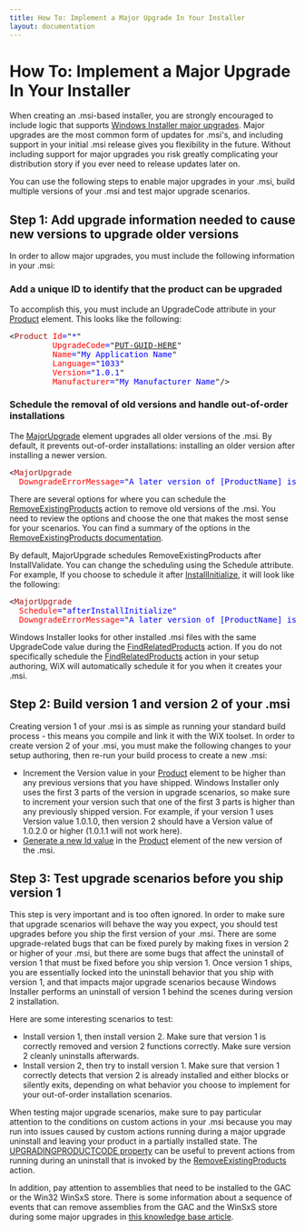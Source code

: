 ```yaml
---
title: How To: Implement a Major Upgrade In Your Installer
layout: documentation
---
```

# How To: Implement a Major Upgrade In Your Installer

<p>When creating an .msi-based installer, you are strongly encouraged to include logic that supports <a href="http://msdn.microsoft.com/library/aa369786.aspx" target="_blank">Windows Installer major upgrades</a>. Major upgrades are the most common form of updates for .msi's, and including support in your initial .msi release gives you flexibility in the future. Without including support for major upgrades you risk greatly complicating your distribution story if you ever need to release updates later on.</p>
<p>You can use the following steps to enable major upgrades in your .msi, build multiple versions of your .msi and test major upgrade scenarios.</p>
<h2>Step 1: Add upgrade information needed to cause new versions to upgrade older versions</h2>
<p>In order to allow major upgrades, you must include the following information in your .msi:</p>
<h3>Add a unique ID to identify that the product can be upgraded</h3>
<p>To accomplish this, you must include an UpgradeCode attribute in your <a href="wix_xsd_product.htm">Product</a> element. This looks like the following:</p>
<pre>
&lt;<font color="#A31515">Product</font><font color="#0000FF"> </font><font color="#FF0000">Id</font><font color="#0000FF">=</font>"<font color="#0000FF">*</font>"
         <font color="#FF0000">UpgradeCode</font><font color="#0000FF">=</font>"<a href="generate_guids.htm">PUT-GUID-HERE</a>"
         <font color="#FF0000">Name</font><font color="#0000FF">=</font>"<font color="#0000FF">My Application Name</font>"
         <font color="#FF0000">Language</font><font color="#0000FF">=</font>"<font color="#0000FF">1033</font>"
         <font color="#FF0000">Version</font><font color="#0000FF">=</font>"<font color="#0000FF">1.0.1</font>"
         <font color="#FF0000">Manufacturer</font><font color="#0000FF">=</font>"<font color="#0000FF">My Manufacturer Name</font>"/&gt;
</pre>
<h3>Schedule the removal of old versions and handle out-of-order installations</h3>
<p>The <a href="wix_xsd_majorupgrade.htm">MajorUpgrade</a> element upgrades all older versions of the .msi. By default, it prevents out-of-order installations: installing an older version after installing a newer version.</p>

<pre>
&lt;<font color="#A31515">MajorUpgrade</font>
  <font color="#FF0000">DowngradeErrorMessage</font><font color="#0000FF">=</font>"<font color="#0000FF">A later version of [ProductName] is already installed. Setup will now exit."</font>&gt;
</pre>

<p>There are several options for where you can schedule the <a href="wix_xsd_removeexistingproducts.htm">RemoveExistingProducts</a> action to remove old versions of the .msi. You need to review the options and choose the one that makes the most sense for your scenarios. You can find a summary of the options in the <a href="http://msdn.microsoft.com/library/aa371197.aspx" target="_blank">RemoveExistingProducts documentation</a>.</p>
<p>By default, MajorUpgrade schedules RemoveExistingProducts after InstallValidate. You can change the scheduling using the Schedule attribute. For example, If you choose to schedule it after <a href="wix_xsd_installinitialize.htm">InstallInitialize</a>, it will look like the following:</p>

<pre>
&lt;<font color="#A31515">MajorUpgrade</font>
  <font color="#FF0000">Schedule</font><font color="#0000FF">=</font>"<font color="#0000FF">afterInstallInitialize"</font>
  <font color="#FF0000">DowngradeErrorMessage</font><font color="#0000FF">=</font>"<font color="#0000FF">A later version of [ProductName] is already installed. Setup will now exit."</font>&gt;
</pre>
  
<p>Windows Installer looks for other installed .msi files with the same UpgradeCode value during the <a href="wix_xsd_findrelatedproducts.htm">FindRelatedProducts</a> action. If you do not specifically schedule the <a href="wix_xsd_findrelatedproducts.htm">FindRelatedProducts</a> action in your setup authoring, WiX will automatically schedule it for you when it creates your .msi.</p>

<h2>Step 2: Build version 1 and version 2 of your .msi</h2>
<p>Creating version 1 of your .msi is as simple as running your standard build process - this means you compile and link it with the WiX toolset. In order to create version 2 of your .msi, you must make the following changes to your setup authoring, then re-run your build process to create a new .msi:</p>
<ul>
<li>Increment the Version value in your <a href="wix_xsd_product.htm">Product</a> element to be higher than any previous versions that you have shipped. Windows Installer only uses the first 3 parts of the version in upgrade scenarios, so make sure to increment your version such that one of the first 3 parts is higher than any previously shipped version. For example, if your version 1 uses Version value 1.0.1.0, then version 2 should have a Version value of 1.0.2.0 or higher (1.0.1.1 will not work here).</li>
<li><a href="generate_guids.htm">Generate a new Id value</a> in the <a href="wix_xsd_product.htm">Product</a> element of the new version of the .msi.</li>
</ul>
<h2>Step 3: Test upgrade scenarios before you ship version 1</h2>
<p>This step is very important and is too often ignored. In order to make sure that upgrade scenarios will behave the way you expect, you should test upgrades before you ship the first version of your .msi. There are some upgrade-related bugs that can be fixed purely by making fixes in version 2 or higher of your .msi, but there are some bugs that affect the uninstall of version 1 that must be fixed before you ship version 1. Once version 1 ships, you are essentially locked into the uninstall behavior that you ship with version 1, and that impacts major upgrade scenarios because Windows Installer performs an uninstall of version 1 behind the scenes during version 2 installation.</p>
<p>Here are some interesting scenarios to test:</p>
<ul>
<li>Install version 1, then install version 2.  Make sure that version 1 is correctly removed and version 2 functions correctly.  Make sure version 2 cleanly uninstalls afterwards.</li>
<li>Install version 2, then try to install version 1.  Make sure that version 1 correctly detects that version 2 is already installed and either blocks or silently exits, depending on what behavior you choose to implement for your out-of-order installation scenarios.</li>
</ul>
<p>When testing major upgrade scenarios, make sure to pay particular attention to the conditions on custom actions in your .msi because you may run into issues caused by custom actions running during a major upgrade uninstall and leaving your product in a partially installed state. The <a href="http://msdn.microsoft.com/library/aa372380.aspx" target="_blank">UPGRADINGPRODUCTCODE property</a> can be useful to prevent actions from running during an uninstall that is invoked by the <a href="wix_xsd_removeexistingproducts.htm">RemoveExistingProducts</a> action.</p>

In addition, pay attention to assemblies that need to be installed to the GAC or the Win32 WinSxS store. There is some information about a sequence of events that can remove assemblies from the GAC and the WinSxS store during some major upgrades in <a href="http://support.microsoft.com/kb/905238" target="_blank">this knowledge base article</a>.
